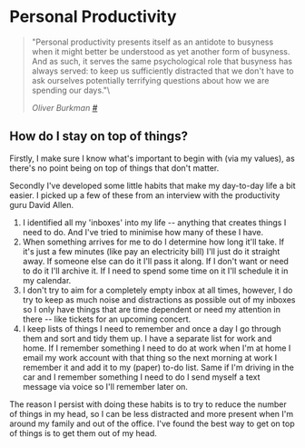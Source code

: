 # Personal Productivity

> "Personal productivity presents itself as an antidote to busyness when it might better be understood as yet another form of busyness. And as such, it serves the same psychological role that busyness has always served: to keep us sufficiently distracted that we don't have to ask ourselves potentially terrifying questions about how we are spending our days."\
>
> _Oliver Burkman [#](https://www.theguardian.com/technology/2016/dec/22/why-time-management-is-ruining-our-lives)_

## How do I stay on top of things?

Firstly, I make sure I know what's important to begin with (via my values), as there's no point being on top of things that don't matter.

Secondly I've developed some little habits that make my day-to-day life a bit easier. I picked up a few of these from an interview with the productivity guru David Allen.

1.  I identified all my 'inboxes' into my life -- anything that creates things I need to do. And I've tried to minimise how many of these I have.
2.  When something arrives for me to do I determine how long it'll take. If it's just a few minutes (like pay an electricity bill) I'll just do it straight away. If someone else can do it I'll pass it along. If I don't want or need to do it I'll archive it. If I need to spend some time on it I'll schedule it in my calendar.
3.  I don't try to aim for a completely empty inbox at all times, however, I do try to keep as much noise and distractions as possible out of my inboxes so I only have things that are time dependent or need my attention in there -- like tickets for an upcoming concert.
4.  I keep lists of things I need to remember and once a day I go through them and sort and tidy them up. I have a separate list for work and home. If I remember something I need to do at work when I'm at home I email my work account with that thing so the next morning at work I remember it and add it to my (paper) to-do list. Same if I'm driving in the car and I remember something I need to do I send myself a text message via voice so I'll remember later on.

The reason I persist with doing these habits is to try to reduce the number of things in my head, so I can be less distracted and more present when I'm around my family and out of the office. I've found the best way to get on top of things is to get them out of my head.
